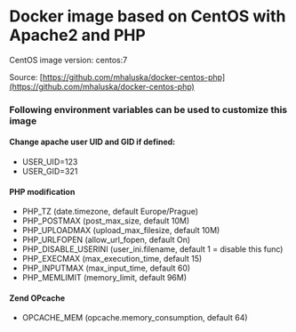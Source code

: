# Docker image based on CentOS with Apache2 and PHP

CentOS image version: centos:7

Source: [https://github.com/mhaluska/docker-centos-php](https://github.com/mhaluska/docker-centos-php)

### Following environment variables can be used to customize this image

#### Change apache user UID and GID if defined:
- USER_UID=123
- USER_GID=321

#### PHP modification
- PHP_TZ (date.timezone, default Europe/Prague)
- PHP_POSTMAX (post_max_size, default 10M)
- PHP_UPLOADMAX (upload_max_filesize, default 10M)
- PHP_URLFOPEN (allow_url_fopen, default On)
- PHP_DISABLE_USERINI (user_ini.filename, default 1 = disable this func)
- PHP_EXECMAX (max_execution_time, default 15)
- PHP_INPUTMAX (max_input_time, default 60)
- PHP_MEMLIMIT (memory_limit, default 96M)

#### Zend OPcache
- OPCACHE_MEM (opcache.memory_consumption, default 64)
